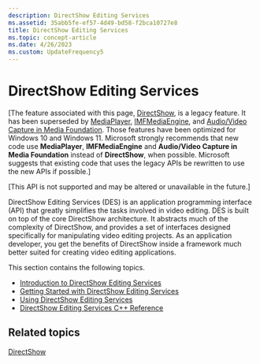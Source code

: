 ```yaml
---
description: DirectShow Editing Services
ms.assetid: 35abb5fe-ef57-4d49-bd58-f2bca10727e8
title: DirectShow Editing Services
ms.topic: concept-article
ms.date: 4/26/2023
ms.custom: UpdateFrequency5
---
```


# DirectShow Editing Services

\[The feature associated with this page, [DirectShow](/windows/win32/directshow/directshow), is a legacy feature. It has been superseded by [MediaPlayer](/uwp/api/Windows.Media.Playback.MediaPlayer), [IMFMediaEngine](/windows/win32/api/mfmediaengine/nn-mfmediaengine-imfmediaengine), and [Audio/Video Capture in Media Foundation](/windows/win32/medfound/audio-video-capture-in-media-foundation). Those features have been optimized for Windows 10 and Windows 11. Microsoft strongly recommends that new code use **MediaPlayer**, **IMFMediaEngine** and **Audio/Video Capture in Media Foundation** instead of **DirectShow**, when possible. Microsoft suggests that existing code that uses the legacy APIs be rewritten to use the new APIs if possible.\]

\[This API is not supported and may be altered or unavailable in the future.\]

DirectShow Editing Services (DES) is an application programming interface (API) that greatly simplifies the tasks involved in video editing. DES is built on top of the core DirectShow architecture. It abstracts much of the complexity of DirectShow, and provides a set of interfaces designed specifically for manipulating video editing projects. As an application developer, you get the benefits of DirectShow inside a framework much better suited for creating video editing applications.

This section contains the following topics.

-   [Introduction to DirectShow Editing Services](introduction-to-directshow-editing-services.md)
-   [Getting Started with DirectShow Editing Services](getting-started-with-directshow-editing-services.md)
-   [Using DirectShow Editing Services](using-directshow-editing-services.md)
-   [DirectShow Editing Services C++ Reference](directshow-editing-services-c---reference.md)

## Related topics

<dl> <dt>

[DirectShow](directshow.md)
</dt> </dl>

 

 



